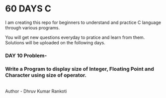 # 60 DAYS C
I am creating this repo for beginners to understand and practice C language through various programs.

You will get new questions everyday to pratice and learn from them.
Solutions will be uploaded on the following days.

<h3>DAY 10 Problem-</h3>
<h3>Write a Program to display size of Integer, Floating Point and Character using size of operator.</h3>

<br>
Author - Dhruv Kumar Rankoti